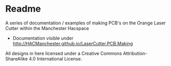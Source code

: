 # Readme

A series of documentation / examples of making PCB's on the Orange Laser Cutter within the Manchester Hacspace

  * Documentation visible under http://HACManchester.github.io/LaserCutter.PCB.Making

All designs in here licensed under a Creative Commons Attribution-ShareAlike 4.0 International License.
